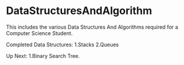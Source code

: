 # DataStructuresAndAlgorithm
This includes the various Data Structures And Algorithms required for a Computer Science Student.

Completed Data Structures:
  1.Stacks
  2.Queues
  
 Up Next:
  1.Binary Search Tree.
